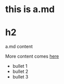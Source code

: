 # this is a.md

# h2

a.md content


More content comes [here](test)

- bullet 1
- bullet 2
- bullet 3